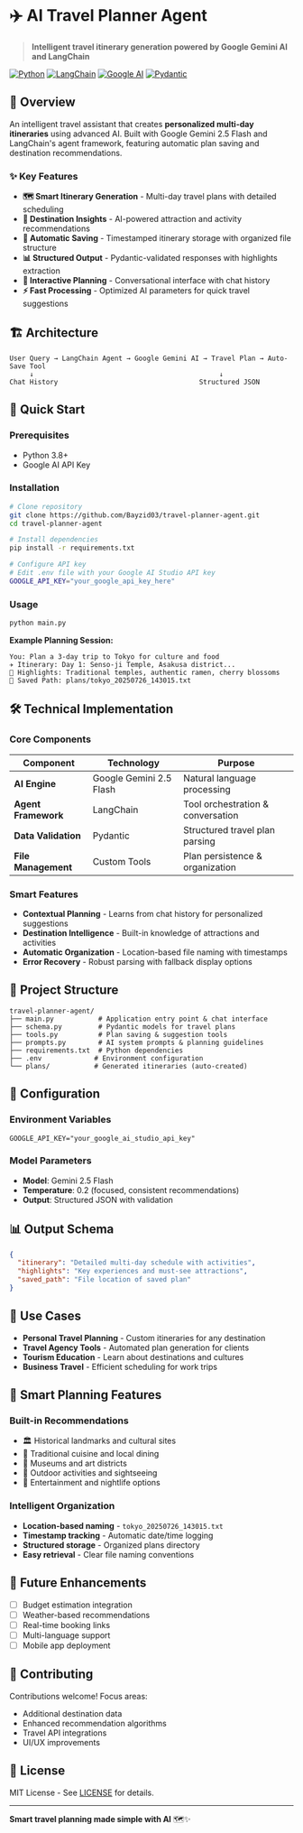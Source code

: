 # ✈️ AI Travel Planner Agent

> **Intelligent travel itinerary generation powered by Google Gemini AI and LangChain**

[![Python](https://img.shields.io/badge/Python-3.8%2B-blue?style=flat-square&logo=python)](https://www.python.org/)
[![LangChain](https://img.shields.io/badge/LangChain-Latest-green?style=flat-square)](https://langchain.com/)
[![Google AI](https://img.shields.io/badge/Google%20AI-Gemini%202.5-orange?style=flat-square)](https://ai.google.dev/)
[![Pydantic](https://img.shields.io/badge/Pydantic-Validation-red?style=flat-square)](https://pydantic.dev/)

## 🎯 Overview

An intelligent travel assistant that creates **personalized multi-day itineraries** using advanced AI. Built with Google Gemini 2.5 Flash and LangChain's agent framework, featuring automatic plan saving and destination recommendations.

### ✨ Key Features

- **🗺️ Smart Itinerary Generation** - Multi-day travel plans with detailed scheduling
- **🎯 Destination Insights** - AI-powered attraction and activity recommendations  
- **💾 Automatic Saving** - Timestamped itinerary storage with organized file structure
- **📊 Structured Output** - Pydantic-validated responses with highlights extraction
- **💬 Interactive Planning** - Conversational interface with chat history
- **⚡ Fast Processing** - Optimized AI parameters for quick travel suggestions

## 🏗️ Architecture

``` mermaid
User Query → LangChain Agent → Google Gemini AI → Travel Plan → Auto-Save Tool
     ↓                                              ↓
Chat History                                   Structured JSON
```

## 🚀 Quick Start

### Prerequisites
- Python 3.8+
- Google AI API Key

### Installation

```bash
# Clone repository
git clone https://github.com/Bayzid03/travel-planner-agent.git
cd travel-planner-agent

# Install dependencies
pip install -r requirements.txt

# Configure API key
# Edit .env file with your Google AI Studio API key
GOOGLE_API_KEY="your_google_api_key_here"
```

### Usage

```bash
python main.py
```

**Example Planning Session:**
```
You: Plan a 3-day trip to Tokyo for culture and food
✈️ Itinerary: Day 1: Senso-ji Temple, Asakusa district...
🎯 Highlights: Traditional temples, authentic ramen, cherry blossoms
💾 Saved Path: plans/tokyo_20250726_143015.txt
```

## 🛠️ Technical Implementation

### **Core Components**

| Component | Technology | Purpose |
|-----------|------------|---------|
| **AI Engine** | Google Gemini 2.5 Flash | Natural language processing |
| **Agent Framework** | LangChain | Tool orchestration & conversation |
| **Data Validation** | Pydantic | Structured travel plan parsing |
| **File Management** | Custom Tools | Plan persistence & organization |

### **Smart Features**
- **Contextual Planning** - Learns from chat history for personalized suggestions
- **Destination Intelligence** - Built-in knowledge of attractions and activities
- **Automatic Organization** - Location-based file naming with timestamps
- **Error Recovery** - Robust parsing with fallback display options

## 📁 Project Structure

```
travel-planner-agent/
├── main.py           # Application entry point & chat interface
├── schema.py         # Pydantic models for travel plans
├── tools.py          # Plan saving & suggestion tools
├── prompts.py        # AI system prompts & planning guidelines
├── requirements.txt  # Python dependencies
├── .env             # Environment configuration
└── plans/           # Generated itineraries (auto-created)
```

## 🔧 Configuration

### Environment Variables
```env
GOOGLE_API_KEY="your_google_ai_studio_api_key"
```

### Model Parameters
- **Model**: Gemini 2.5 Flash
- **Temperature**: 0.2 (focused, consistent recommendations)
- **Output**: Structured JSON with validation

## 📊 Output Schema

```json
{
  "itinerary": "Detailed multi-day schedule with activities",
  "highlights": "Key experiences and must-see attractions", 
  "saved_path": "File location of saved plan"
}
```

## 🎯 Use Cases

- **Personal Travel Planning** - Custom itineraries for any destination
- **Travel Agency Tools** - Automated plan generation for clients
- **Tourism Education** - Learn about destinations and cultures
- **Business Travel** - Efficient scheduling for work trips

## 🌟 Smart Planning Features

### **Built-in Recommendations**
- 🏛️ Historical landmarks and cultural sites
- 🍜 Traditional cuisine and local dining
- 🎨 Museums and art districts
- 🥾 Outdoor activities and sightseeing
- 🎵 Entertainment and nightlife options

### **Intelligent Organization**
- **Location-based naming** - `tokyo_20250726_143015.txt`
- **Timestamp tracking** - Automatic date/time logging
- **Structured storage** - Organized plans directory
- **Easy retrieval** - Clear file naming conventions

## 🚀 Future Enhancements

- [ ] Budget estimation integration
- [ ] Weather-based recommendations
- [ ] Real-time booking links
- [ ] Multi-language support
- [ ] Mobile app deployment

## 🤝 Contributing

Contributions welcome! Focus areas:
- Additional destination data
- Enhanced recommendation algorithms
- Travel API integrations
- UI/UX improvements

## 📄 License

MIT License - See [LICENSE](LICENSE) for details.

---

**Smart travel planning made simple with AI** 🗺️✨

